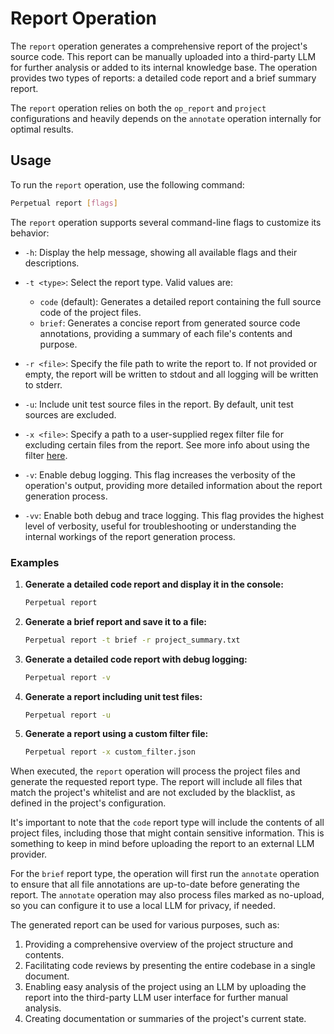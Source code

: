 # Report Operation

The `report` operation generates a comprehensive report of the project's source code. This report can be manually uploaded into a third-party LLM for further analysis or added to its internal knowledge base. The operation provides two types of reports: a detailed code report and a brief summary report.

The `report` operation relies on both the `op_report` and `project` configurations and heavily depends on the `annotate` operation internally for optimal results.

## Usage

To run the `report` operation, use the following command:

```sh
Perpetual report [flags]
```

The `report` operation supports several command-line flags to customize its behavior:

- `-h`: Display the help message, showing all available flags and their descriptions.

- `-t <type>`: Select the report type. Valid values are:
  - `code` (default): Generates a detailed report containing the full source code of the project files.
  - `brief`: Generates a concise report from generated source code annotations, providing a summary of each file's contents and purpose.

- `-r <file>`: Specify the file path to write the report to. If not provided or empty, the report will be written to stdout and all logging will be written to stderr.

- `-u`: Include unit test source files in the report. By default, unit test sources are excluded.

- `-x <file>`: Specify a path to a user-supplied regex filter file for excluding certain files from the report. See more info about using the filter [here](user_filter.md).

- `-v`: Enable debug logging. This flag increases the verbosity of the operation's output, providing more detailed information about the report generation process.

- `-vv`: Enable both debug and trace logging. This flag provides the highest level of verbosity, useful for troubleshooting or understanding the internal workings of the report generation process.

### Examples

1. **Generate a detailed code report and display it in the console:**

   ```sh
   Perpetual report
   ```

2. **Generate a brief report and save it to a file:**

   ```sh
   Perpetual report -t brief -r project_summary.txt
   ```

3. **Generate a detailed code report with debug logging:**

   ```sh
   Perpetual report -v
   ```

4. **Generate a report including unit test files:**

   ```sh
   Perpetual report -u
   ```

5. **Generate a report using a custom filter file:**

   ```sh
   Perpetual report -x custom_filter.json
   ```

When executed, the `report` operation will process the project files and generate the requested report type. The report will include all files that match the project's whitelist and are not excluded by the blacklist, as defined in the project's configuration.

It's important to note that the `code` report type will include the contents of all project files, including those that might contain sensitive information. This is something to keep in mind before uploading the report to an external LLM provider.

For the `brief` report type, the operation will first run the `annotate` operation to ensure that all file annotations are up-to-date before generating the report. The `annotate` operation may also process files marked as no-upload, so you can configure it to use a local LLM for privacy, if needed.

The generated report can be used for various purposes, such as:

1. Providing a comprehensive overview of the project structure and contents.
2. Facilitating code reviews by presenting the entire codebase in a single document.
3. Enabling easy analysis of the project using an LLM by uploading the report into the third-party LLM user interface for further manual analysis.
4. Creating documentation or summaries of the project's current state.
